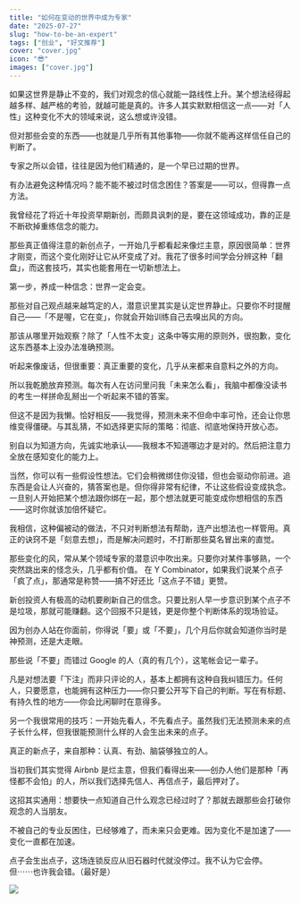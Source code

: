 ```yaml
---
title: "如何在变动的世界中成为专家"
date: "2025-07-27"
slug: "how-to-be-an-expert"
tags: ["创业", "好文推荐"]
cover: "cover.jpg"
icon: "😎"
images: ["cover.jpg"]
---
```

如果这世界是静止不变的，我们对观念的信心就能一路线性上升。某个想法经得起越多样、越严格的考验，就越可能是真的。许多人其实默默相信这一点——对「人性」这种变化不大的领域来说，这么想或许没错。



但对那些会变的东西——也就是几乎所有其他事物——你就不能再这样信任自己的判断了。



专家之所以会错，往往是因为他们精通的，是一个早已过期的世界。



有办法避免这种情况吗？能不能不被过时信念困住？答案是——可以，但得靠一点方法。



我曾经花了将近十年投资早期新创，而颇具讽刺的是，要在这领域成功，靠的正是不断砍掉重练信念的能力。



那些真正值得注意的新创点子，一开始几乎都看起来像烂主意，原因很简单：世界才刚变，而这个变化刚好让它从坏变成了对。我花了很多时间学会分辨这种「翻盘」，而这套技巧，其实也能套用在一切新想法上。



第一步，养成一种信念：世界一定会变。



那些对自己观点越来越笃定的人，潜意识里其实是认定世界静止。只要你不时提醒自己——「不是喔，它在变」，你就会开始训练自己去嗅出风的方向。



那该从哪里开始观察？除了「人性不太变」这条中等实用的原则外，很抱歉，变化这东西基本上没办法准确预测。



听起来像废话，但很重要：真正重要的变化，几乎从来都来自意料之外的方向。



所以我乾脆放弃预测。每次有人在访问里问我「未来怎么看」，我脑中都像没读书的考生一样拼命乱掰出一个听起来不错的答案。



但这不是因为我懒。恰好相反——我觉得，预测未来不但命中率可怜，还会让你思维变得僵硬。与其乱猜，不如选择更实际的策略：彻底、彻底地保持开放心态。



别自以为知道方向，先诚实地承认——我根本不知道哪边才是对的。然后把注意力全放在感知变化的能力上。



当然，你可以有一些假设性想法。它们会稍微绑住你没错，但也会驱动你前进。追东西是会让人兴奋的，猜答案也是。但你得非常有纪律，不让这些假设变成执念。
一旦别人开始把某个想法跟你绑在一起，那个想法就更可能变成你想相信的东西——这时你就该加倍怀疑它。



我相信，这种偏被动的做法，不只对判断想法有帮助，连产出想法也一样管用。真正的诀窍不是「刻意去想」，而是解决问题时，不打断那些莫名冒出来的直觉。



那些变化的风，常从某个领域专家的潜意识中吹出来。只要你对某件事够熟，一个突然跳出来的怪念头，几乎都有价值。
在 Y Combinator，如果我们说某个点子「疯了点」，那通常是称赞——搞不好还比「这点子不错」更赞。



新创投资人有极高的动机要刷新自己的信念。只要比别人早一步意识到某个点子不是垃圾，那就可能赚翻。这个回报不只是钱，更是你整个判断体系的现场验证。



因为创办人站在你面前，你得说「要」或「不要」，几个月后你就会知道你当时是神预测，还是大走眼。



那些说「不要」而错过 Google 的人（真的有几个），这笔帐会记一辈子。



凡是对想法要「下注」而非只评论的人，基本上都拥有这种自我纠错压力。任何人，只要愿意，也能拥有这种压力——你只要公开写下自己的判断。写在有标题、有持久性的地方——你会比闲聊时在意得多。



另一个我很常用的技巧：一开始先看人，不先看点子。虽然我们无法预测未来的点子长什么样，但我很能预测什么样的人会生出未来的点子。



真正的新点子，来自那种：认真、有劲、脑袋够独立的人。



当初我们其实觉得 Airbnb 是烂主意，但我们看得出来——创办人他们是那种「再怪都不会怕」的人，所以我们选择先信人、再信点子，最后押对了。



这招其实通用：想要快一点知道自己什么观念已经过时了？那就去跟那些会打破你观念的人当朋友。



不被自己的专业反困住，已经够难了，而未来只会更难。因为变化不是加速了——变化一直都在加速。



点子会生出点子，这场连锁反应从旧石器时代就没停过。我不认为它会停。
但⋯⋯也许我会错。（最好是）




![](https://prod-files-secure.s3.us-west-2.amazonaws.com/112d0858-5090-4d34-a606-b75eb8d65fd2/46476355-9cf3-4e99-9b7a-3531bc426380/1000202064.png?X-Amz-Algorithm=AWS4-HMAC-SHA256&X-Amz-Content-Sha256=UNSIGNED-PAYLOAD&X-Amz-Credential=ASIAZI2LB4662233OFXY%2F20251020%2Fus-west-2%2Fs3%2Faws4_request&X-Amz-Date=20251020T171157Z&X-Amz-Expires=3600&X-Amz-Security-Token=IQoJb3JpZ2luX2VjEEgaCXVzLXdlc3QtMiJHMEUCIQDa7bo8QefOg9VzUoR9QZPu%2Ff6nRHz9p4flXjGuF76ppQIgEgUH5%2Fpozpam1z3l96apNnyZjIqdFqGrhMytnRjqODsqiAQI8f%2F%2F%2F%2F%2F%2F%2F%2F%2F%2FARAAGgw2Mzc0MjMxODM4MDUiDHxKR1JwnfnAuTRnQSrcA8%2BldPG%2Fq%2F5u2Na0wf%2BKeDgJqmLD1FnJY2vPvUOUV1j0pwDAR7b%2BzXLi4TDSKoskK6ds2ysNxnadeivyhp1a7SXIM6SWXQ0k8tWy%2BU69%2FIdNGo8jjBofmo1O%2FzpSjten8BE2MfjNxpNvG1oYRF%2BdklAz62SXJR9fKqBoryD0gY%2FMJ9nAEMwv7pvcTohaA3nYeipO%2Fk%2FgxAmf%2FHZBOwHgQ4dAyDOWVmdmyndyqczMZVC4Kkhp29jvmE61KxrGjnPhBcMVb4j%2FRXp%2BLl6j8A2jU9Mr61k9CFvN12vpolrOUHRTbsNbwgfuHx0CEpROMcnT%2FOONFAjxm9CrT4gL6FKj0bYr2ePzQ9oGLl1su2ryKD8jhZNdfl9HMuEYDnBpgIlZ8J8IhWggQD%2FaOEatMzLrKFHKuUd5hv4XvstGj6ZsHhXnecf8mb4uJS7Dm4k%2Bbb3rfUAQGnSlDnUgsX0kfe3VBXZB8Chyn9H%2Bh%2Fcb7R8%2FGo7AdAJO%2FN2kdT1uqtrCnFGhGHqI5S52sF%2FLP%2BdNLmmhQIkcOnEjiel77SaXGejpW5LqFL0mvXjb05wMyIDosyrnvJ3Rov7VSRaSiSoUOEgQ5mc6wuDNtVc6%2FgW21BXoC1rps%2B8u2zHRIrhcxIqPMLC32ccGOqUBBaLzCIUtajh%2FQpJFgeVHqq26OAHPOVgeNkXcvXMtrwz9LaIrn9TMlfxN%2FNTjBHC2uAcgvpI2BXDHSaU4De3qO3Nmwyg9BYd3srSpXR3%2FBPSjYbTJkbAvhriKoDOcLc%2BbO3BY7KNB082DugaJV3OpaVRHZMm8kOA5Db9SLrUoA3Ux%2F4y3YYcPhJCR3uvqazLJ8KgAalAy2unETQRgTUqvsGKuqaVx&X-Amz-Signature=143e691a12fc09c6975439e27897db650c8ea25470dc3be0929d06f7123eaad7&X-Amz-SignedHeaders=host&x-amz-checksum-mode=ENABLED&x-id=GetObject)

